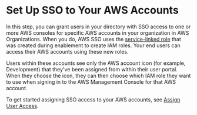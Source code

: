 # Set Up SSO to Your AWS Accounts<a name="step3"></a>

In this step, you can grant users in your directory with SSO access to one or more AWS consoles for specific AWS accounts in your organization in AWS Organizations\. When you do, AWS SSO uses the [service\-linked role](using-service-linked-roles.md) that was created during enablement to create IAM roles\. Your end users can access their AWS accounts using these new roles\.

Users within these accounts see only the AWS account icon \(for example, Development\) that they've been assigned from within their user portal\. When they choose the icon, they can then choose which IAM role they want to use when signing in to the AWS Management Console for that AWS account\. 

To get started assigning SSO access to your AWS accounts, see [Assign User Access](useraccess.md#assignusers)\.